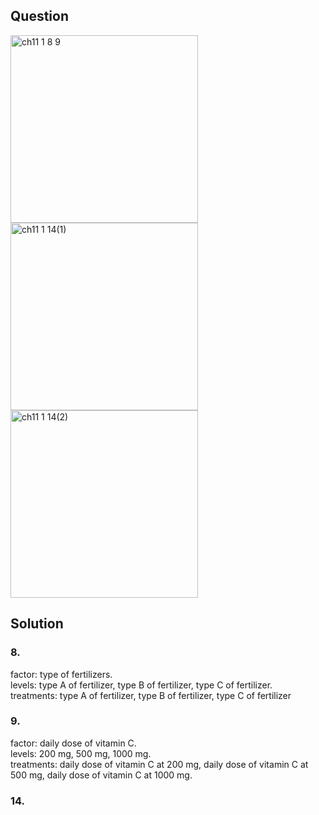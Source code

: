## Question
<img width="300" alt="ch11 1 8 9" src="https://github.com/user-attachments/assets/8681502e-3396-4375-9442-da0ff863f4b6" />
<br>
<img width="300" alt="ch11 1 14(1)" src="https://github.com/user-attachments/assets/746b5481-a9e8-4c41-a92d-82b852bf85d5" />
<br>
<img width="300" alt="ch11 1 14(2)" src="https://github.com/user-attachments/assets/d301c57c-f09d-4250-ab0f-748d8d3ba0e8" />

## Solution
### 8.
factor: type of fertilizers.  
levels: type A of fertilizer, type B of fertilizer, type C of fertilizer.  
treatments: type A of fertilizer, type B of fertilizer, type C of fertilizer  

### 9.
factor: daily dose of vitamin C.  
levels: 200 mg, 500 mg, 1000 mg.  
treatments: daily dose of vitamin C at 200 mg, daily dose of vitamin C at 500 mg, daily dose of vitamin C at 1000 mg.  

### 14.

